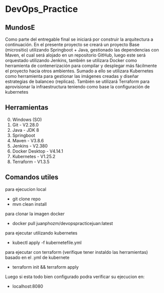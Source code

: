 # DevOps_Practice

## MundosE

Como parte del entregable final se iniciará por construir la arquitectura a continuación. 
En el presente proyecto se creará un proyecto Base (micrositio) utilizando Springboot + Java, gestionado las dependencias con Maven, el cual será alojado en un repositorio GitHub, luego este será orquestado utilizando Jenkins, también se utilizara Docker como herramienta de contenerización para compilar y desplegar más fácilmente el proyecto hacia otros ambientes. 
Sumado a ello se utilizara Kubernetes como herramienta para gestionar las imágenes creadas y diseñar estrategias de balanceo (replicas). 
También se utilizará Terraform para aprovisionar la infraestructura teniendo como base la configuración de kubernetes

## Herramientas

0. Windows (SO)
1. Git - V2.28.0
2. Java - JDK 8
3. Springboot
4. Maven - V3.8.6
5. Jenkins - V2.380
6. Docker Desktop - V4.14.1
7. Kubernetes - V1.25.2
8. Terraform - V1.3.5

## Comandos utiles

para ejecucion local
- git clone repo
- mvn clean install

para clonar la imagen docker
- docker pull juanphozm/devopspracticejuan:latest

para ejecutar utilizando kubernetes
- kubectl apply -f kubernetefile.yml

para ejecutar con terraform (verifique tener instaldo las herramientas) basado en el .yml de kubernete
- terraform init && terraform apply

Luego si esta todo bien configurado podra verificar su ejecucion en:
- localhost:8080